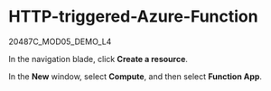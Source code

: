 # HTTP-triggered-Azure-Function
20487C_MOD05_DEMO_L4


In the navigation blade, click **Create a resource**. 

In the **New** window, select **Compute**, and then select **Function App**.
